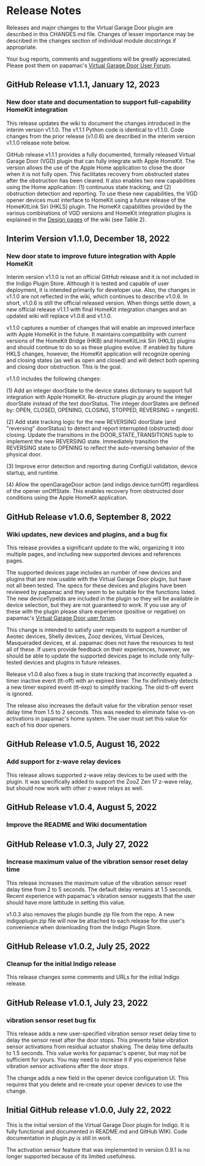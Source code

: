 # Release Notes #

Releases and major changes to the Virtual Garage Door plugin are described in
this CHANGES.md file.  Changes of lesser importance may be described in the
changes section of individual module docstrings if appropriate.

Your bug reports, comments and suggestions will be greatly appreciated.  Please
post them on papamac's
[Virtual Garage Door User Forum](https://forums.indigodomo.com/viewforum.php?f=374).

## GitHub Release v1.1.1, January 12, 2023

### New door state and documentation to support full-capability HomeKit integration

This release updates the wiki to document the changes introduced in the interim 
version v1.1.0.  The v1.1.1 Python code is identical to v1.1.0.  Code changes
from the prior release (v1.0.6) are described in the interim version v1.1.0
release note below.

GitHub release v1.1.1 provides a fully documented, formally released Virtual
Garage Door (VGD) plugin that can fully integrate with Apple HomeKit. The
version allows the use of the Apple Home application to close the door when it
is not fully open. This facilitates recovery from obstructed states after the
obstruction has been cleared.  It also enables two new capabilities using the
Home application: (1) continuous state tracking, and (2) obstruction detection
and reporting. To use these new capabilities, the VGD opener devices must
interface to HomeKit using a future release of the HomeKitLink Siri (HKLS)
plugin. The HomeKit capabilities provided by the various combinations of VGD
versions and HomeKit integration plugins is explained in the
[Design pages](https://github.com/papamac/VirtualGarageDoor/wiki/3.-Design)
of the wiki (see Table 2).

## Interim Version v1.1.0, December 18, 2022

### New door state to improve future integration with Apple HomeKit

Interim version v1.1.0 is not an official GitHub release and it is not included
in the Indigo Plugin Store. Although it is tested and capable of user
deployment, it is intended primarily for developer use. Also, the changes in
v1.1.0 are not reflected in the wiki, which continues to describe v1.0.6. In
short, v1.0.6 is still the official released version. When things settle down,
a new official release v1.1.1 with final HomeKit integration changes and an
updated wiki will replace v1.0.6 and v1.1.0.

v1.1.0 captures a number of changes that will enable an improved interface with
Apple HomeKit in the future. It maintains compatibility with current versions
of the HomeKit Bridge (HKB) and HomeKitLink Siri (HKLS) plugins and should
continue to do so as these plugins evolve. If enabled by future HKLS changes,
however, the HomeKit application will recognize opening and closing states (as
well as open and closed) and will detect both opening and closing door
obstruction.  This is the goal.

v1.1.0 includes the following changes:

(1) Add an integer doorState to the device states dictionary to support full
integration with Apple HomeKit. Re-structure plugin.py around the integer
doorState instead of the text doorStatus. The integer doorStates are defined
by: OPEN, CLOSED, OPENING, CLOSING, STOPPED, REVERSING = range(6).

(2) Add state tracking logic for the new REVERSING doorState (and "reversing"
doorStatus) to detect and report interrupted (obstructed) door closing. Update
the transitions in the DOOR_STATE_TRANSITIONS tuple to implement the new
REVERSING state. Immediately transition the REVERSING state to OPENING to
reflect the auto-reversing behavior of the physical door.

(3) Improve error detection and reporting during ConfigUi validation, device
startup, and runtime.
                    
(4) Allow the openGarageDoor action (and indigo.device.turnOff) regardless of
the opener onOffState. This enables recovery from obstructed door conditions
using the Apple HomeKit application.

## GitHub Release v1.0.6, September 8, 2022

### Wiki updates, new devices and plugins, and a bug fix

This release provides a significant update to the wiki, organizing it into
multiple pages, and including new supported devices and references pages.

The supported devices page includes an number of new devices and plugins that
are now usable with the Virtual Garage Door plugin, but have not all been
tested. The specs for these devices and plugins have been reviewed by papamac
and they seem to be suitable for the functions listed. The new deviceTypeIds
are included in the plugin so they will be available in device selection, but
they are not guaranteed to work. If you use any of these with the plugin please
share experience (positive or negative) on papamac's
[Virtual Garage Door user forum](https://forums.indigodomo.com/viewforum.php?f=374). 

This change is intended to satisfy user requests to support a number of Aeotec
devices, Shelly devices, Zooz devices, Virtual Devices, Masqueraded devices,
et al. papamac does not have the resources to test all of these. If users
provide feedback on their experiences, however, we should be able to update the
supported devices page to include only fully-tested devices and plugins in
future releases.

Release v1.0.6 also fixes a bug in state tracking that incorrectly equated a
timer inactive event (tt-off) with an expired timer.  The fix definitively
detects a new timer expired event (tt-exp) to simplify tracking.  The old
tt-off event is ignored.

The release also increases the default value for the vibration sensor reset
delay time from 1.5 to 2 seconds. This was needed to eliminate false vs-on
activations in papamac's home system. The user must set this value for each of
his door openers.

## GitHub Release v1.0.5, August 16, 2022

### Add support for z-wave relay devices

This release allows supported z-wave relay devices to be used with the plugin.
It was specifically added to support the ZooZ Zen 17 z-wave relay, but should
now work with other z-wave relays as well.

## GitHub Release v1.0.4, August 5, 2022

### Improve the README and Wiki documentation

## GitHub Release v1.0.3, July 27, 2022

### Increase maximum value of the vibration sensor reset delay time

This release increases the maximum value of the vibration sensor reset delay
time from 2 to 5 seconds. The default delay remains at 1.5 seconds. Recent
experience with papamac's vibration sensor suggests that the user should have
more lattitude in setting this value.

v1.0.3 also removes the plugin bundle zip file from the repo. A new
indigoplugin.zip file will now be attached to each release for the user's
convenience when downloading from the Indigo Plugin Store.

## GitHub Release v1.0.2, July 25, 2022

### Cleanup for the initial Indigo release

This release changes some comments and URLs for the initial Indigo release.

## GitHub Release v1.0.1, July 23, 2022

### vibration sensor reset bug fix

This release adds a new user-specified vibration sensor reset delay time to
delay the sensor reset after the door stops. This prevents false vibration
sensor activations from residual actuator shaking. The delay time defaults to
1.5 seconds. This value works for papamac's opener, but may not be sufficient
for yours. You may need to increase it if you experience false vibration sensor
activations after the door stops.

The change adds a new field in the opener device configuration UI. This
requires that you delete and re-create your opener devices to use the change.

## Initial GitHub release v1.0.0, July 22, 2022

This is the initial version of the Virtual Garage Door plugin for Indigo.
It is fully functional and documented in README.md and GitHub WIKI. Code
documentation in plugin.py is still in work.

The activation sensor feature that was implemented in version 0.9.1 is no
longer supported because of its limited usefulness.

